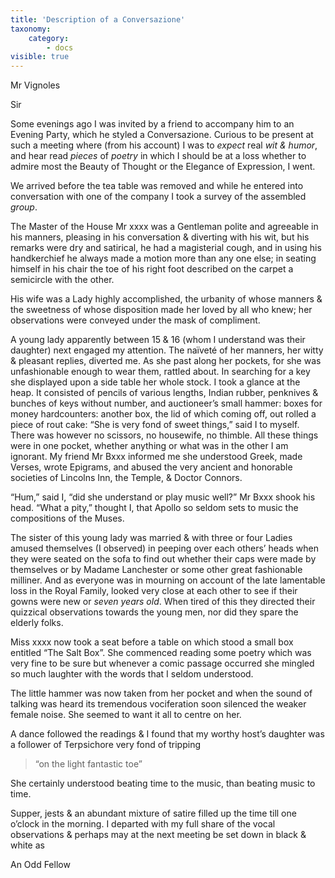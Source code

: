 ```yaml
---
title: 'Description of a Conversazione'
taxonomy:
    category:
        - docs
visible: true
---
```


<div class="author">Mr Vignoles</div>

Sir

Some evenings ago I was invited by a friend to accompany him to an Evening Party, which he styled a Conversazione. Curious to be present at such a meeting where (from his account) I was to *expect* real *wit & humor*, and hear read *pieces* of *poetry* in which I should be at a loss whether to admire most the Beauty of Thought or the Elegance of Expression, I went.

We arrived before the tea table was removed and while he entered into conversation with one of the company I took a survey of the assembled *group*.

The Master of the House Mr xxxx was a Gentleman polite and agreeable in his manners, pleasing in his conversation & diverting with his wit, but his remarks were dry and satirical, he had a magisterial cough, and in using his handkerchief he always made a motion more than any one else; in seating himself in his chair the toe of his right foot described on the carpet a semicircle with the other.

His wife was a Lady highly accomplished, the urbanity of whose manners & the sweetness of whose disposition made her loved by all who knew; her observations were conveyed under the mask of compliment.

A young lady apparently between 15 & 16 (whom I understand was their daughter) next engaged my attention. The naïveté of her manners, her witty & pleasant replies, diverted me. As she past along her pockets, for she was unfashionable enough to wear them, rattled about. In searching for a key she displayed upon a side table her whole stock. I took a glance at the heap. It consisted of pencils of various lengths, Indian rubber, penknives & bunches of keys without number, and auctioneer’s small hammer: boxes for money hardcounters: another box, the lid of which coming off, out rolled a piece of rout cake: “She is very fond of sweet things,” said I to myself. There was however no scissors, no housewife, no thimble. All these things were in one pocket, whether anything or what was in the other I am ignorant. My friend Mr Bxxx informed me she understood Greek, made Verses, wrote Epigrams, and abused the very ancient and honorable societies of Lincolns Inn, the Temple, & Doctor Connors.

“Hum,” said I, “did she understand or play music well?” Mr Bxxx shook his head. “What a pity,” thought I, that Apollo so seldom sets to music the compositions of the Muses.

The sister of this young lady was married & with three or four Ladies amused themselves (I observed) in peeping over each others’ heads when they were seated on the sofa to find out whether their caps were made by themselves or by Madame Lanchester or some other great fashionable milliner. And as everyone was in mourning on account of the late lamentable loss in the Royal Family, looked very close at each other to see if their gowns were new or *seven years old*. When tired of this they directed their quizzical observations towards the young men, nor did they spare the elderly folks.

Miss xxxx now took a seat before a table on which stood a small box entitled “The Salt Box”. She commenced reading some poetry which was very fine to be sure but whenever a comic passage occurred she mingled so much laughter with the words that I seldom understood.

The little hammer was now taken from her pocket and when the sound of talking was heard its tremendous vociferation soon silenced the weaker female noise. She seemed to want it all to centre on her.

A dance followed the readings & I found that my worthy host’s daughter was a follower of Terpsichore very fond of tripping
 
> “on the light fantastic toe”
 
She certainly understood beating time to the music, than beating music to time.

Supper, jests & an abundant mixture of satire filled up the time till one o’clock in the morning. I departed with my full share of the vocal observations & perhaps may at the next meeting be set down in black & white as

An Odd Fellow
